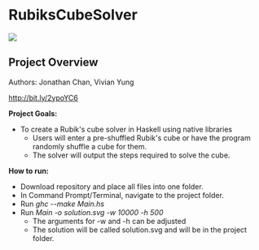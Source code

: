 # RubiksCubeSolver
<img src = "https://azscitech.com//wp-content/uploads/2014/05/rubikslogo.jpg">

## Project Overview
Authors: Jonathan Chan, Vivian Yung

http://bit.ly/2ypoYC6

__Project Goals:__
* To create a Rubik's cube solver in Haskell using native libraries
  * Users will enter a pre-shuffled Rubik's cube or have the program randomly shuffle a cube for them.
  * The solver will output the steps required to solve the cube.

__How to run:__
* Download repository and place all files into one folder.
* In Command Prompt/Terminal, navigate to the project folder.
* Run _ghc --make Main.hs_
* Run _Main -o solution.svg -w 10000 -h 500_
  * The arguments for -w and -h can be adjusted
  * The solution will be called solution.svg and will be in the project folder.
